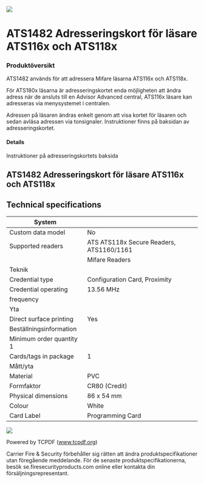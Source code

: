 ![](_page_0_Picture_0.jpeg)

# ATS1482 **Adresseringskort för läsare ATS116x och ATS118x**

### **Produktöversikt**

ATS1482 används för att adressera Mifare läsarna ATS116x och ATS118x.

För ATS180x läsarna är adresseringskortet enda möjligheten att ändra adress när de ansluts till en Advisor Advanced central, ATS116x läsare kan adresseras via menysystemet i centralen.

Adressen på läsaren ändras enkelt genom att visa kortet för läsaren och sedan avläsa adressen via tonsignaler. Instruktioner finns på baksidan av adresseringskortet.

#### **Details**

Instruktioner på adresseringskortets baksida

## ATS1482 **Adresseringskort för läsare ATS116x och ATS118x**

## **Technical specifications**

| System                   |                                          |
|--------------------------|------------------------------------------|
| Custom data model        | No                                       |
| Supported readers        | ATS ATS118x Secure Readers, ATS1160/1161 |
|                          | Mifare Readers                           |
| Teknik                   |                                          |
| Credential type          | Configuration Card, Proximity            |
| Credential operating     | 13.56 MHz                                |
| frequency                |                                          |
| Yta                      |                                          |
| Direct surface printing  | Yes                                      |
| Beställningsinformation  |                                          |
| Minimum order quantity 1 |                                          |
| Cards/tags in package    | 1                                        |
| Mått/yta                 |                                          |
| Material                 | PVC                                      |
| Formfaktor               | CR80 (Credit)                            |
| Physical dimensions      | 86 x 54 mm                               |
| Colour                   | White                                    |
| Card Label               | Programming Card                         |

![](_page_1_Picture_3.jpeg)

Powered by TCPDF (www.tcpdf.org)

Carrier Fire & Security förbehåller sig rätten att ändra produktspecifikationer utan föregående meddelande. För de senaste produktspecifikationerna, besök se.firesecurityproducts.com online eller kontakta din försäljningsrepresentant.